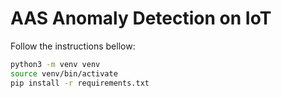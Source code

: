 # AAS Anomaly Detection on IoT

Follow the instructions bellow:
```bash
python3 -m venv venv
source venv/bin/activate
pip install -r requirements.txt
```
